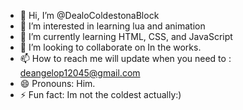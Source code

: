 - 👋 Hi, I’m @DealoColdestonaBlock
- 👀 I’m interested in learning lua and animation
- 🌱 I’m currently learning HTML, CSS, and JavaScript
- 💞️ I’m looking to collaborate on In the works.
- 📫 How to reach me will update when you need to : deangelop12045@gmail.com
- 😄 Pronouns: Him.
- ⚡ Fun fact: Im not the coldest actually:)
<!---
DealoColdestonaBlock/DealoColdestonaBlock is a ✨ special ✨ repository because its `README.md` (this file) appears on your GitHub profile.
You can click the Preview link to take a look at your changes.
--->
